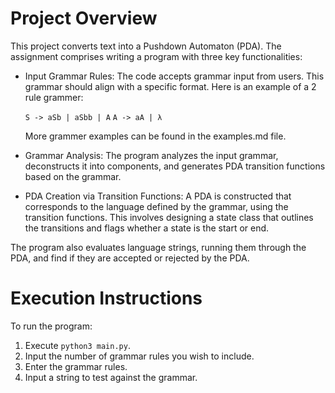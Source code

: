 # Project Overview
This project converts text into a Pushdown Automaton (PDA). The assignment comprises writing a program with three key functionalities:

- Input Grammar Rules: The code accepts grammar input from users. This grammar should align with a specific format. Here is an example of a 2 rule grammer:

  `S -> aSb | aSbb | A`
  `A -> aA | λ`

  More grammer examples can be found in the examples.md file. 

- Grammar Analysis: The program analyzes the input grammar, deconstructs it into components, and generates PDA transition functions based on the grammar.

- PDA Creation via Transition Functions: A PDA is constructed that corresponds to the language defined by the grammar, using the transition functions. This involves designing a state class that outlines the transitions and flags whether a state is the start or end.

The program also evaluates language strings, running them through the PDA, and find if they are accepted or rejected by the PDA. 

# Execution Instructions
To run the program:
1. Execute `python3 main.py`.
2. Input the number of grammar rules you wish to include.
3. Enter the grammar rules.
4. Input a string to test against the grammar.